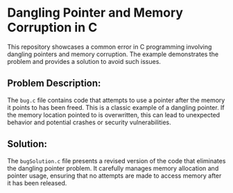 # Dangling Pointer and Memory Corruption in C

This repository showcases a common error in C programming involving dangling pointers and memory corruption. The example demonstrates the problem and provides a solution to avoid such issues. 

## Problem Description:

The `bug.c` file contains code that attempts to use a pointer after the memory it points to has been freed. This is a classic example of a dangling pointer. If the memory location pointed to is overwritten, this can lead to unexpected behavior and potential crashes or security vulnerabilities.

## Solution:

The `bugSolution.c` file presents a revised version of the code that eliminates the dangling pointer problem. It carefully manages memory allocation and pointer usage, ensuring that no attempts are made to access memory after it has been released.